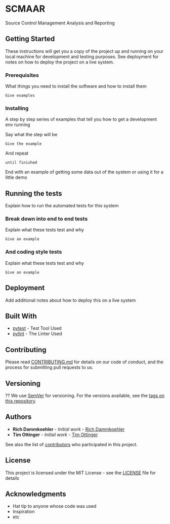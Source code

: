 # SCMAAR
Source Control Management Analysis and Reporting

## Getting Started

These instructions will get you a copy of the project up and running on your local machine for development and testing purposes. See deployment for notes on how to deploy the project on a live system.

### Prerequisites

What things you need to install the software and how to install them

```
Give examples
```

### Installing

A step by step series of examples that tell you how to get a development env running

Say what the step will be

```
Give the example
```

And repeat

```
until finished
```

End with an example of getting some data out of the system or using it for a little demo

## Running the tests

Explain how to run the automated tests for this system

### Break down into end to end tests

Explain what these tests test and why

```
Give an example
```

### And coding style tests

Explain what these tests test and why

```
Give an example
```

## Deployment

Add additional notes about how to deploy this on a live system

## Built With

* [pytest](https://docs.pytest.org/en/7.0.x/) - Test Tool Used
* [pylint](https://pylint.org/) - The Linter Used

## Contributing

Please read [CONTRIBUTING.md](CONTRIBUTING.md) for details on our code of conduct, and the process for submitting pull requests to us.

## Versioning

?? We use [SemVer](http://semver.org/) for versioning. For the versions available, see the [tags on this repository](https://github.com/your/project/tags). 

## Authors

* **Rich Dammkoehler** - *Initial work* - [Rich Dammkoehler](https://github.com/rdammkoehler)
* **Tim Ottinger** - *Initial work* - [Tim Ottinger](https://github.com/tottinge)

See also the list of [contributors](https://github.com/rdammkoehler/SCMAAR/graphs/contributors) who participated in this project.

## License

This project is licensed under the MIT License - see the [LICENSE](LICENSE) file for details

## Acknowledgments

* Hat tip to anyone whose code was used
* Inspiration
* etc
